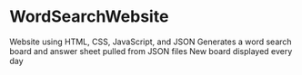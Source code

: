 # WordSearchWebsite

Website using HTML, CSS, JavaScript, and JSON
Generates a word search board and answer sheet pulled from JSON files
New board displayed every day
